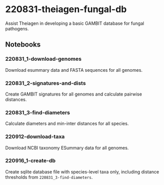 # 220831-theiagen-fungal-db

Assist Theiagen in developing a basic GAMBIT database for fungal pathogens.


## Notebooks

### 220831_1-download-genomes

Download esummary data and FASTA sequences for all genomes.


### 220831_2-signatures-and-dists

Create GAMBIT signatures for all genomes and calculate pairwise distances.


### 220831_3-find-diameters

Calculate diameters and min-inter distances for all species.


### 220912-download-taxa

Download NCBI taxonomy ESummary data for all genomes.


### 220916_1-create-db

Create sqlite database file with species-level taxa only, including distance thresholds from
`220831_3-find-diameters`.
